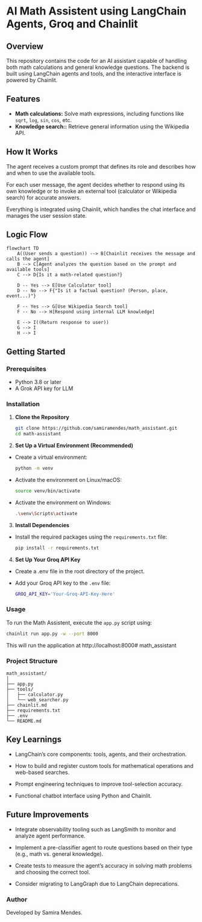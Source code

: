 # AI Math Assistent using LangChain Agents, Groq and Chainlit

## Overview
This repository contains the code for an AI assistant capable of handling both math calculations and general knowledge questions. The backend is built using LangChain agents and tools, and the interactive interface is powered by Chainlit.

## Features

- **Math calculations:** Solve math expressions, including functions like `sqrt`, `log`, `sin`, `cos`, etc.
- **Knowledge search::** Retrieve general information using the Wikipedia API.

## How It Works

The agent receives a custom prompt that defines its role and describes how and when to use the available tools.

For each user message, the agent decides whether to respond using its own knowledge or to invoke an external tool (calculator or Wikipedia search) for accurate answers.

Everything is integrated using Chainlit, which handles the chat interface and manages the user session state.

## Logic Flow

```mermaid 
flowchart TD
    A((User sends a question)) --> B[Chainlit receives the message and calls the agent]
    B --> C[Agent analyzes the question based on the prompt and available tools]
    C --> D{Is it a math-related question?}
    
    D -- Yes --> E[Use Calculator tool]
    D -- No --> F{"Is it a factual question? (Person, place, event...)"}

    F -- Yes --> G[Use Wikipedia Search tool]
    F -- No --> H[Respond using internal LLM knowledge]

    E --> I((Return response to user))
    G --> I
    H --> I
 ```

## Getting Started
### Prerequisites
- Python 3.8 or later
- A Grok API key for LLM

### Installation

1. **Clone the Repository**
   ```bash
   git clone https://github.com/samiramendes/math_assistant.git
   cd math-assistant
   ```
  
2. **Set Up a Virtual Environment (Recommended)**
* Create a virtual environment:

   ```bash
   python -m venv
   ```
* Activate the environment on Linux/macOS:

   ```bash
   source venv/bin/activate
   ```
* Activate the environment on Windows:

   ```bash
   .\venv\Scripts\activate
   ```
   

3. **Install Dependencies**
* Install the required packages using the `requirements.txt` file:

   ```bash
   pip install -r requirements.txt
   ```

4. **Set Up Your Groq API Key**
* Create a .env file in the root directory of the project.
* Add your Groq API key to the `.env` file:

   ```bash
   GROQ_API_KEY='Your-Groq-API-Key-Here'
   ```

### Usage
To run the Math Assistent, execute the `app.py` script using:
   ```bash
   chainlit run app.py -w --port 8000
```

This will run the application at  http://localhost:8000# math_assistant

### Project Structure

```
math_assistant/
│
├── app.py
├── tools/
│   ├── calculator.py
│   └── web_searcher.py
├── chainlit.md
├── requirements.txt
├── .env
└── README.md
```

## Key Learnings

- LangChain’s core components: tools, agents, and their orchestration.

- How to build and register custom tools for mathematical operations and web-based searches.

- Prompt engineering techniques to improve tool-selection accuracy.

- Functional chatbot interface using Python and Chainlit.

## Future Improvements

- Integrate observability tooling such as LangSmith to monitor and analyze agent performance.

- Implement a pre-classifier agent to route questions based on their type (e.g., math vs. general knowledge).

- Create tests to measure the agent’s accuracy in solving math problems and choosing the correct tool.

- Consider migrating to LangGraph due to LangChain deprecations.


### Author

Developed by Samira Mendes.
